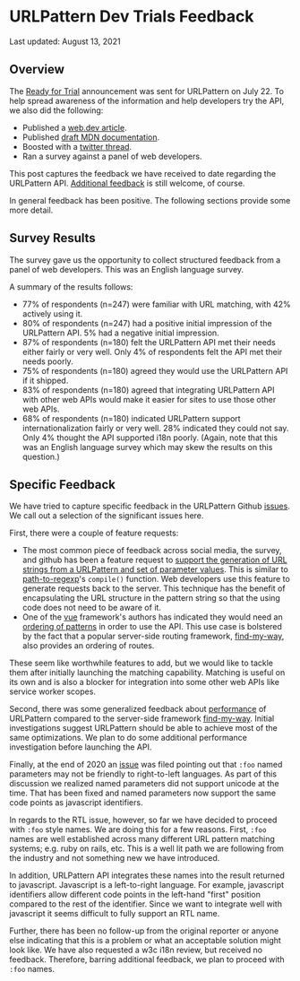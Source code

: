 # URLPattern Dev Trials Feedback

Last updated: August 13, 2021


## Overview

The [Ready for Trial](https://groups.google.com/a/chromium.org/g/blink-dev/c/WitVII_BzyU/m/mI8lZY4NAgAJ) announcement was sent for URLPattern on July 22.  To help spread awareness of the information and help developers try the API, we also did the following:



*   Published a [web.dev article](https://web.dev/urlpattern/).
*   Published [draft MDN documentation](https://github.com/WICG/urlpattern/blob/main/mdn-drafts/QUICK-REFERENCE.md).
*   Boosted with a [twitter thread](https://twitter.com/jeffposnick/status/1418245808563101701).
*   Ran a survey against a panel of web developers.

This post captures the feedback we have received to date regarding the URLPattern API.  [Additional feedback](https://github.com/WICG/urlpattern/issues/new) is still welcome, of course.

In general feedback has been positive.  The following sections provide some more detail.


## Survey Results

The survey gave us the opportunity to collect structured feedback from a panel of web developers.  This was an English language survey.

A summary of the results follows:



*   77% of respondents (n=247) were familiar with URL matching, with 42% actively using it.
*   80% of respondents (n=247) had a positive initial impression of the URLPattern API.  5% had a negative initial impression.
*   87% of respondents (n=180) felt the URLPattern API met their needs either fairly or very well.  Only 4% of respondents felt the API met their needs poorly.
*   75% of respondents (n=180) agreed they would use the URLPattern API if it shipped.
*   83% of respondents (n=180) agreed that integrating URLPattern API with other web APIs would make it easier for sites to use those other web APIs.
*   68% of respondents (n=180) indicated URLPattern support internationalization fairly or very well.  28% indicated they could not say.  Only 4% thought the API supported i18n poorly.  (Again, note that this was an English language survey which may skew the results on this question.)


## Specific Feedback

We have tried to capture specific feedback in the URLPattern Github [issues](https://github.com/WICG/urlpattern/issues).  We call out a selection of the significant issues here.

First, there were a couple of feature requests:



*   The most common piece of feedback across social media, the survey, and github has been a feature request to [support the generation of URL strings from a URLPattern and set of parameter values](https://github.com/WICG/urlpattern/issues/73).  This is similar to [path-to-regexp](https://github.com/pillarjs/path-to-regexp)'s `compile()` function.  Web developers use this feature to generate requests back to the server.  This technique has the benefit of encapsulating the URL structure in the pattern string so that the using code does not need to be aware of it.
*   One of the [vue](https://vuejs.org/) framework's authors has indicated they would need an [ordering of patterns](https://github.com/WICG/urlpattern/issues/61) in order to use the API.  This use case is bolstered by the fact that a popular server-side routing framework, [find-my-way](https://github.com/delvedor/find-my-way), also provides an ordering of routes.

These seem like worthwhile features to add, but we would like to tackle them after initially launching the matching capability.  Matching is useful on its own and is also a blocker for integration into some other web APIs like service worker scopes.

Second, there was some generalized feedback about [performance](https://github.com/WICG/urlpattern/issues/42) of URLPattern compared to the server-side framework [find-my-way](https://github.com/delvedor/find-my-way).  Initial investigations suggest URLPattern should be able to achieve most of the same optimizations.  We plan to do some additional performance investigation before launching the API.

Finally, at the end of 2020 an [issue](https://github.com/WICG/urlpattern/issues/43) was filed pointing out that `:foo` named parameters may not be friendly to right-to-left languages.  As part of this discussion we realized named parameters did not support unicode at the time.  That has been fixed and named parameters now support the same code points as javascript identifiers.

In regards to the RTL issue, however, so far we have decided to proceed with `:foo` style names.  We are doing this for a few reasons.  First, `:foo` names are well established across many different URL pattern matching systems; e.g. ruby on rails, etc.  This is a well lit path we are following from the industry and not something new we have introduced.

In addition, URLPattern API integrates these names into the result returned to javascript.  Javascript is a left-to-right language.  For example, javascript identifiers allow different code points in the left-hand "first" position compared to the rest of the identifier.  Since we want to integrate well with javascript it seems difficult to fully support an RTL name.

Further, there has been no follow-up from the original reporter or anyone else indicating that this is a problem or what an acceptable solution might look like.  We have also requested a w3c i18n review, but received no feedback.  Therefore, barring additional feedback, we plan to proceed with `:foo` names.
